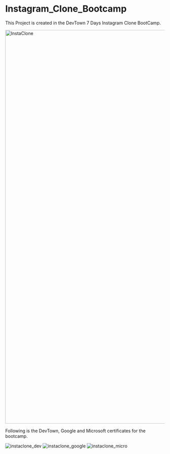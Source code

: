 # Instagram_Clone_Bootcamp
This Project is created in the DevTown 7 Days Instagram Clone BootCamp.

<img width="1243" alt="InstaClone" src="https://user-images.githubusercontent.com/77392505/228434780-315f5947-19df-4341-8438-fec04fec07a9.png">

Following is the DevTown, Google and Microsoft certificates for the bootcamp.

![instaclone_dev](https://user-images.githubusercontent.com/77392505/228438806-189efe96-17b3-4ebc-8373-007bde5c82cb.jpg)
![instaclone_google](https://user-images.githubusercontent.com/77392505/228438812-ab38bfad-28b0-4c4f-af21-7bfafa3f6f5d.jpg)
![instaclone_micro](https://user-images.githubusercontent.com/77392505/228438823-4321898c-4980-426c-8758-c31542c7bacf.jpg)

